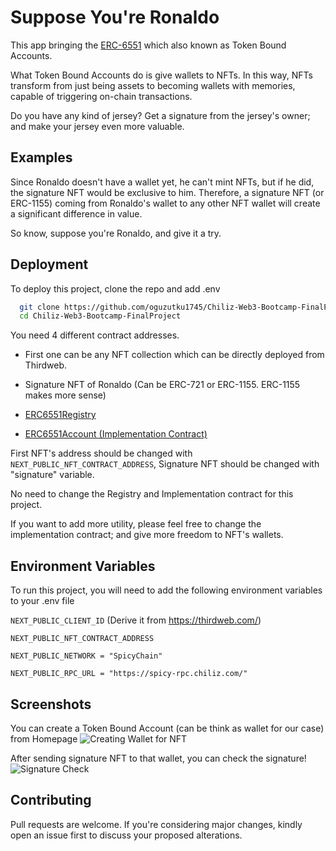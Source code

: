 
# Suppose You're Ronaldo

This app bringing the [ERC-6551](https://eips.ethereum.org/EIPS/eip-6551) which also known as Token Bound Accounts.

What Token Bound Accounts do is give wallets to NFTs. In this way, NFTs transform from just being assets to becoming wallets with memories, capable of triggering on-chain transactions.

Do you have any kind of jersey? Get a signature from the jersey's owner; and make your jersey even more valuable.



## Examples

Since Ronaldo doesn't have a wallet yet, he can't mint NFTs, but if he did, the signature NFT would be exclusive to him. Therefore, a signature NFT (or ERC-1155) coming from Ronaldo's wallet to any other NFT wallet will create a significant difference in value.

So know, suppose you're Ronaldo, and give it a try.


## Deployment

To deploy this project, clone the repo and add .env

```bash
  git clone https://github.com/oguzutku1745/Chiliz-Web3-Bootcamp-FinalProject/
  cd Chiliz-Web3-Bootcamp-FinalProject
```

You need 4 different contract addresses. 
- First one can be any NFT collection which can be directly deployed from Thirdweb.

- Signature NFT of Ronaldo (Can be ERC-721 or ERC-1155. ERC-1155 makes more sense)

- [ERC6551Registry](https://spicy-explorer.chiliz.com/address/0x55942f237C32dFEc9F04a82ef0C2b0671565a8Ee/contracts#address-tabs)

- [ERC6551Account (Implementation Contract)](https://spicy-explorer.chiliz.com/address/0x6A7eA5d2851939e367b31b96aD60EBE6B49B6E9b/contracts#address-tabs)

First NFT's address should be changed with `NEXT_PUBLIC_NFT_CONTRACT_ADDRESS`, Signature NFT should be changed with "signature" variable.

No need to change the Registry and Implementation contract for this project.

If you want to add more utility, please feel free to change the implementation contract; and give more freedom to NFT's wallets.

## Environment Variables

To run this project, you will need to add the following environment variables to your .env file

`NEXT_PUBLIC_CLIENT_ID` (Derive it from https://thirdweb.com/)

`NEXT_PUBLIC_NFT_CONTRACT_ADDRESS `

`NEXT_PUBLIC_NETWORK = "SpicyChain"`

`NEXT_PUBLIC_RPC_URL = "https://spicy-rpc.chiliz.com/"`


## Screenshots

You can create a Token Bound Account (can be think as wallet for our case) from Homepage
![Creating Wallet for NFT](https://i.imgur.com/vOciD4v.png)

After sending signature NFT to that wallet, you can check the signature!
![Signature Check](https://i.imgur.com/CsazSb9.png)



## Contributing

Pull requests are welcome. If you're considering major changes, kindly open an issue first to discuss your proposed alterations.

